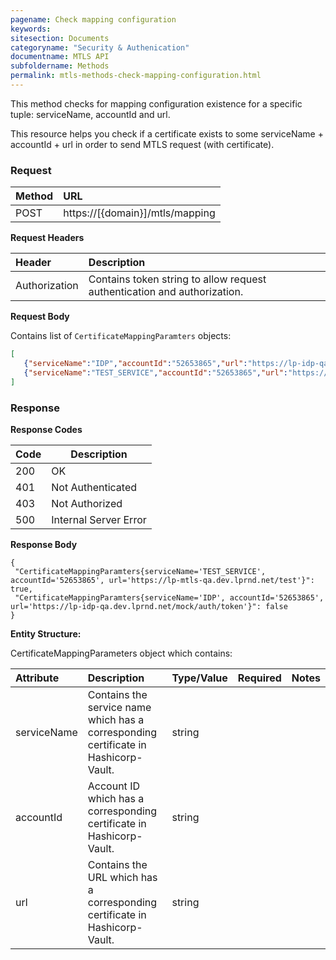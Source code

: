 ```yaml
---
pagename: Check mapping configuration
keywords:
sitesection: Documents
categoryname: "Security & Authenication"
documentname: MTLS API
subfoldername: Methods
permalink: mtls-methods-check-mapping-configuration.html
---
```


This method checks for mapping configuration existence for a specific tuple: serviceName, accountId and url.

This resource helps you check if a certificate exists to some serviceName + accountId + url in order to send MTLS request (with certificate).

### Request

 |Method|      URL|  
 |:--------  |:---  |
 |POST|  https://[{domain}]/mtls/mapping |


**Request Headers**

 |Header         |Description  |
 |:------|        :--------  |
 |Authorization|    Contains token string to allow request authentication and authorization.|

**Request Body**

Contains list of `CertificateMappingParamters` objects:

```JSON
[
   {"serviceName":"IDP","accountId":"52653865","url":"https://lp-idp-qa.dev.lprnd.net/mock/auth/token"},
   {"serviceName":"TEST_SERVICE","accountId":"52653865","url":"https://lp-mtls-qa.dev.lprnd.net/test"}
]
```

### Response

**Response Codes**

| Code | Description           |
|------|-----------------------|
| 200  | OK                    |
| 401  | Not Authenticated     |
| 403  | Not Authorized        |
| 500  | Internal Server Error |



**Response Body**

```
{
 "CertificateMappingParamters{serviceName='TEST_SERVICE', accountId='52653865', url='https://lp-mtls-qa.dev.lprnd.net/test'}": true,
 "CertificateMappingParamters{serviceName='IDP', accountId='52653865', url='https://lp-idp-qa.dev.lprnd.net/mock/auth/token'}": false
}
```

**Entity Structure:**

CertificateMappingParameters object which contains:

| Attribute | Description  | Type/Value | Required | Notes |
| :------   | :--------    | :-------- | :--- | :--- |
| serviceName | Contains the service name which has a corresponding certificate in Hashicorp-Vault. | string |  | |
| accountId | Account ID which has a corresponding certificate in Hashicorp-Vault. | string |  | |
| url | Contains the URL which has a corresponding certificate in Hashicorp-Vault. | string |  | |
